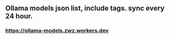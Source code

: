 ## Ollama models json list, include tags. sync every 24 hour.

### https://ollama-models.zwz.workers.dev
